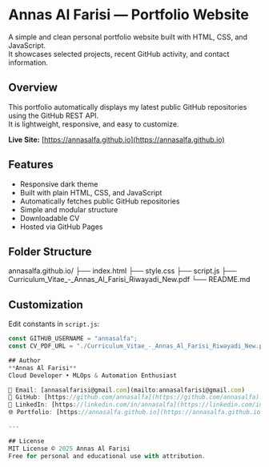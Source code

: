 # Annas Al Farisi — Portfolio Website

A simple and clean personal portfolio website built with HTML, CSS, and JavaScript.  
It showcases selected projects, recent GitHub activity, and contact information.

## Overview
This portfolio automatically displays my latest public GitHub repositories using the GitHub REST API.  
It is lightweight, responsive, and easy to customize.

**Live Site:** [https://annasalfa.github.io](https://annasalfa.github.io)

## Features
- Responsive dark theme  
- Built with plain HTML, CSS, and JavaScript  
- Automatically fetches public GitHub repositories  
- Simple and modular structure  
- Downloadable CV  
- Hosted via GitHub Pages  

## Folder Structure
annasalfa.github.io/
├── index.html
├── style.css
├── script.js
├── Curriculum_Vitae_-_Annas_Al_Farisi_Riwayadi_New.pdf
└── README.md

## Customization
Edit constants in `script.js`:
```js
const GITHUB_USERNAME = "annasalfa";
const CV_PDF_URL = "./Curriculum_Vitae_-_Annas_Al_Farisi_Riwayadi_New.pdf";

## Author
**Annas Al Farisi**  
Cloud Developer • MLOps & Automation Enthusiast  

📧 Email: [annasalfarisi@gmail.com](mailto:annasalfarisi@gmail.com)  
🔗 GitHub: [https://github.com/annasalfa](https://github.com/annasalfa)  
💼 LinkedIn: [https://linkedin.com/in/annasalfa](https://linkedin.com/in/annasalfa)  
🌐 Portfolio: [https://annasalfa.github.io](https://annasalfa.github.io)

---

## License
MIT License © 2025 Annas Al Farisi  
Free for personal and educational use with attribution.
